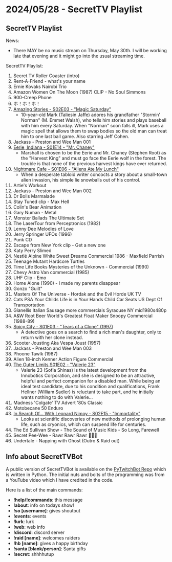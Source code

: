 # 2024/05/28 - SecretTV Playlist

## SecretTV Playlist

News: 
- There MAY be no music stream on Thursday, May 30th.  I will be working late that evening and it might go into the usual streaming time.

SecretTV Playlist:
1. Secret TV Roller Coaster (intro)
2. Rent-A-Friend - what's your name
3. Ernie Kovaks Nairobi Trio
3. Amazon Women On The Moon (1987) CLIP - No Soul Simmons
4. 900-Creep Phone
5. ホ！ホ！ホ！
6. [Amazing Stories - S02E03 - "Magic Saturday"](https://en.wikipedia.org/wiki/Amazing_Stories_(1985_TV_series)#Season_2_(1986%E2%80%9387))
   - 10-year-old Mark (Taliesin Jaffe) adores his grandfather "Stormin' Norman" (M. Emmet Walsh), who tells him stories and plays baseball with him every Saturday. When "Norman" soon falls ill, Mark uses a magic spell that allows them to swap bodies so the old man can treat him to one last ball game.  Also starring Jeff Cohen.
7. Jackass - Preston and Wee Man 001
8. [Eerie, Indiana - S01E14 - "Mr. Chaney"](https://en.wikipedia.org/wiki/Eerie%2C_Indiana#Episodes)
   - Marshall is chosen to be the Eerie and Mr. Chaney (Stephen Root) as the "Harvest King" and must go face the Eerie wolf in the forest. The trouble is that none of the previous harvest kings have ever returned.
9. [Nightmare Cafe - S01E06 - "Aliens Ate My Lunch"](https://en.wikipedia.org/wiki/Nightmare_Cafe#Episodes)
   - When a desperate tabloid writer concocts a story about a small-town alien invasion, his simple lie snowballs out of his control.
10. Artie's Workout
11. Jackass - Preston and Wee Man 002
12. Dr Bolls Marmalade
13. Stay Tuned clip - Max Hell
14. Colin's Bear Animation
15. Gary Numan - Metal
16. Monster Ballads The Ultimate Set
17. The LaserTour from Perceptronics (1982)
18. Lenny Dee Melodies of Love
19. Jerry Springer UFOs (1996)
20. Punk CD
21. Escape from New York clip - Get a new one
22. Katy Perry Slimed
23. Nestlé Alpine White Sweet Dreams Commercial 1986 - Maxfield Parrish
24. Teenage Mutant Hardcore Turtles
25. Time Life Books Mysteries of the Unknown - Commercial (1990)
26. Chevy Astro Van commercial (1985)
27. UHF Clip - Emo
28. Home Alone (1990) - I made my parents disappear
29. Gonzo "Guilt"
30. Masters Of The Universe - Hordak and the Evil Horde UK TV
31. Cats PSA Your Childs Life is in Your Hands Child Car Seats US Dept Of Transportation
32. Gianellis Italian Sausage more commercials Syracuse NY mid1980s480p
33. A&W Root Beer World's Greatest Float Maker Snoopy Commercial (1988-89)
34. [Spicy City - S01E03 - "Tears of a Clone" (1997)](https://en.wikipedia.org/wiki/Spicy_City#Episodes)
    - A detective goes on a search to find a rich man's daughter, only to return with her clone instead.
35. Scooter Jousting Aka Vespa Joust (1957)
36. Jackass - Preston and Wee Man 003
37. Phoone Tawlk (1987)
38. Alien 18-inch Kenner Action Figure Commercial
42. [The Outer Limits S01E02 - "Valerie 23"](https://en.wikipedia.org/wiki/List_of_The_Outer_Limits_(1995_TV_series)_episodes#Season_1_(1995))
    - Valerie 23 (Sofia Shinas) is the latest development from the Innobotics Corporation, and she is designed to be an attractive, helpful and perfect companion for a disabled man. While being an ideal test candidate, due to his condition and qualifications, Frank Hellner (William Sadler) is reluctant to take part, and he initially wants nothing to do with Valerie...
39. Madness 'Colgate' TV Advert '80s Classic
40. Motobecane 50 Enduro
43. [In Search Of... With Leonard Nimoy - S02E15 - "Immortality"](https://en.wikipedia.org/wiki/In_Search_of..._(TV_series)#Season_2_(1977%E2%80%931978))
    - Looks at scientific discoveries of new methods of prolonging human life, such as cryonics, which can suspend life for centuries.
43. The Ed Sullivan Show - The Sound of Music Kids - So Long, Farewell
44. Secret Pee-Wee - Rawr Rawr Rawr 🐊🐊🐊
45. Undertale - Napping with Ghost (Outro & Raid out)


## Info about SecretTVBot

A public version of SecretTVBot is available on the [PyTwitchBot Repo](https://github.com/awbored/PyTwitchBot) which is written in Python.  The initial nuts and bolts of the programming was from a YouTube video which I have credited in the code.

Here is a list of the main commands:
- **!help/!commands**: this message
- **!about**: info on todays show!
- **!so [username]**: gives shoutout
- **!events**: events
- **!lurk**: lurk
- **!web**: web info
- **!discord**: discord server
- **!raid [name]**: welcomes raiders
- **!hb [name]**: gives a happy birthday
- **!santa [blank/person]**: Santa gifts
- **!secret**: shhhhutup
